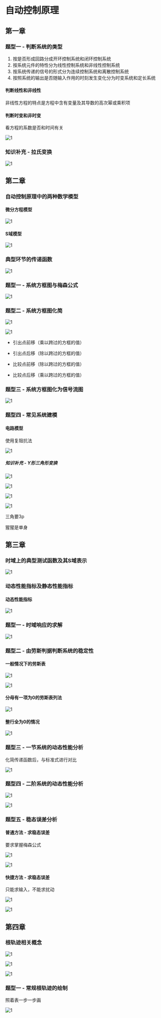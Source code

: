 # 自动控制原理

## 第一章

### 题型一 - 判断系统的类型

1. 按是否形成回路分成开环控制系统和闭环控制系统
2. 按系统元件的特性分为线性控制系统和非线性控制系统
3. 按系统传递的信号的形式分为连续控制系统和离散控制系统
4. 按照系统的输出是否随输入作用的时刻发生变化分为时变系统和定长系统

#### 判断线性和非线性

非线性方程的特点是方程中含有变量及其导数的高次幂或乘积项

#### 判断时变和非时变

看方程的系数是否和时间有关

![1](./automatic_img/屏幕截图%202025-05-16%20214217.png)

### 知识补充 - 拉氏变换

![1](./automatic_img/屏幕截图%202025-05-16%20214350.png)

## 第二章

### 自动控制原理中的两种数学模型

#### 微分方程模型

![1](./automatic_img/屏幕截图%202025-05-16%20215450.png)

#### S域模型

![1](./automatic_img/屏幕截图%202025-05-16%20215646.png)

### 典型环节的传递函数

![1](./automatic_img/屏幕截图%202025-05-16%20215746.png)

### 题型一 - 系统方框图与梅森公式

![1](./automatic_img/屏幕截图%202025-05-16%20215916.png)

### 题型二 - 系统方框图化简

![1](./automatic_img/屏幕截图%202025-05-16%20221819.png)

![1](./automatic_img/屏幕截图%202025-05-16%20221739.png)

- 引出点前移（乘以跨过的方框的值）
- 引出点后移（除以跨过的方框的值）

- 比较点前移（除以跨过的方框的值）
- 比较点后移（乘以跨过的方框的值）

### 题型三 - 系统方框图化为信号流图

![1](./automatic_img/屏幕截图%202025-05-16%20222057.png)

### 题型四 - 常见系统建模

#### 电路模型

使用复阻抗法

![1](./automatic_img/屏幕截图%202025-05-16%20222211.png)

##### 知识补充 - Y形三角形变换

![1](./automatic_img/v2-8d1a5585ed6c71b4e80caf1f2c549bb8_1440w.jpg)

![1](./automatic_img/v2-b7a920f446e83948f56f8c5da25577a6_1440w.jpg)

![1](./automatic_img/v2-ff319c154cfdc7f5bb8766df9b43e98f_1440w.jpg)

![1](./automatic_img/v2-8603fe31c7faeaabbf735fd918f3876e_1440w.jpg)

三角要3p

猩猩是单身

## 第三章

### 时域上的典型测试函数及其S域表示

![1](./automatic_img/屏幕截图%202025-05-17%20120609.png)

### 动态性能指标及静态性能指标

#### 动态性能指标

![1](./automatic_img/屏幕截图%202025-05-17%20120715.png)

### 题型一 - 时域响应的求解

![1](./automatic_img/屏幕截图%202025-05-17%20120830.png)

### 题型二 - 由劳斯判据判断系统的稳定性

#### 一般情况下的劳斯表

![1](./automatic_img/屏幕截图%202025-05-17%20120928.png)

![1](./automatic_img/屏幕截图%202025-05-17%20121003.png
)

#### 分母有一项为0的劳斯表列法

![1](./automatic_img/屏幕截图%202025-05-17%20121003.png
)

#### 整行全为0的情况

![1](./automatic_img/屏幕截图%202025-05-17%20121207.png
)

### 题型三 - 一节系统的动态性能分析

化简传递函数后，与标准式进行对比

![1](./automatic_img/屏幕截图%202025-05-17%20122042.png
)

### 题型四 - 二阶系统的动态性能分析

![1](./automatic_img/屏幕截图%202025-05-17%20122151.png
)

![1](./automatic_img/屏幕截图%202025-05-17%20122307.png
)

### 题型五 - 稳态误差分析

#### 普通方法 - 求稳态误差

要求掌握梅森公式

![1](./automatic_img/屏幕截图%202025-05-17%20122455.png
)

![1](./automatic_img/屏幕截图%202025-05-17%20122533.png
)

#### 快捷方法 - 求稳态误差

只能求输入，不能求扰动

![1](./automatic_img/屏幕截图%202025-05-17%20122609.png
)

![1](./automatic_img/屏幕截图%202025-05-17%20122707.png
)

## 第四章

### 根轨迹相关概念

![1](./automatic_img/屏幕截图%202025-05-17%20122809.png
)

![1](./automatic_img/屏幕截图%202025-05-17%20122943.png)

![1](./automatic_img/屏幕截图%202025-05-17%20122904.png
)

### 题型一 - 常规根轨迹的绘制

照着表一步一步画

![1](./automatic_img/屏幕截图%202025-05-17%20123050.png
)
